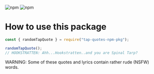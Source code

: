 ![npm](https://img.shields.io/npm/v/tap-quotes-npm-pkg)
![npm](https://img.shields.io/bundlephobia/min/tap-quotes-npm-pkg)

# How to use this package

```js
const { randomTapQuote } = require("tap-quotes-npm-pkg");

randomTapQuote();
// HOOKSTRATTEN: Ahh...Hookstratten..and you are Spinal Tarp?
```

WARNING: Some of these quotes and lyrics contain rather rude (NSFW) words.
